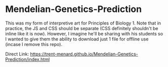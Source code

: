 # Mendelian-Genetics-Prediction
This was my form of interpretive art for Principles of Biology 1.
Note that in practice, the JS and CSS should be separate (CSS definitely shouldn't be inline like it is now). However, I imagine he'll be sharing with his students so I wanted to give them the ability to download just 1 file for offline use (incase I remove this repo). 

Direct Link: https://trent-menard.github.io/Mendelian-Genetics-Prediction/index.html
